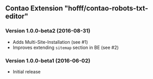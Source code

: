 Contao Extension "hofff/contao-robots-txt-editor"
-------------------------------------------------

### Version 1.0.0-beta2 (2016-08-31) ###
- Adds Multi-Site-Installation (see #1)
- Improves extending `sitemap` section in BE (see #2)

### Version 1.0.0-beta1 (2016-06-02) ###
- Initial release